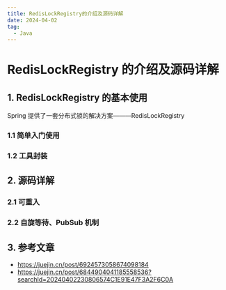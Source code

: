 ```yaml
---
title: RedisLockRegistry的介绍及源码详解
date: 2024-04-02
tag:
  - Java
---
```


# RedisLockRegistry 的介绍及源码详解

## 1. RedisLockRegistry 的基本使用

Spring 提供了一套分布式锁的解决方案———RedisLockRegistry

### 1.1 简单入门使用

### 1.2 工具封装

## 2. 源码详解

### 2.1 可重入

### 2.2 自旋等待、PubSub 机制

## 3. 参考文章

- https://juejin.cn/post/6924573058674098184
- https://juejin.cn/post/6844904041185558536?searchId=20240402230806574C1E91E47F3A2F6C0A
